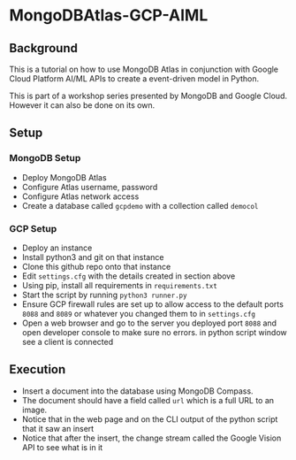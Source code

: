 # MongoDBAtlas-GCP-AIML

## Background
This is a tutorial on how to use MongoDB Atlas in conjunction with Google Cloud Platform AI/ML APIs to create a event-driven model in Python.

This is part of a workshop series presented by MongoDB and Google Cloud. However it can also be done on its own.

## Setup
### MongoDB Setup
* Deploy MongoDB Atlas
* Configure Atlas username, password
* Configure Atlas network access
* Create a database called `gcpdemo` with a collection called `democol` 

### GCP Setup
* Deploy an instance
* Install python3 and git on that instance
* Clone this github repo onto that instance
* Edit `settings.cfg` with the details created in section above
* Using pip, install all requirements in `requirements.txt`
* Start the script by running `python3 runner.py`
* Ensure GCP firewall rules are set up to allow access to the default ports `8088` and `8089` or whatever you changed them to in `settings.cfg`
* Open a web browser and go to the server you deployed port `8088` and open developer console to make sure no errors. in python script window see a client is connected

## Execution
* Insert a document into the database using MongoDB Compass. 
* The document should have a field called `url` which is a full URL to an image.
* Notice that in the web page and on the CLI output of the python script that it saw an insert
* Notice that after the insert, the change stream called the Google Vision API to see what is in it